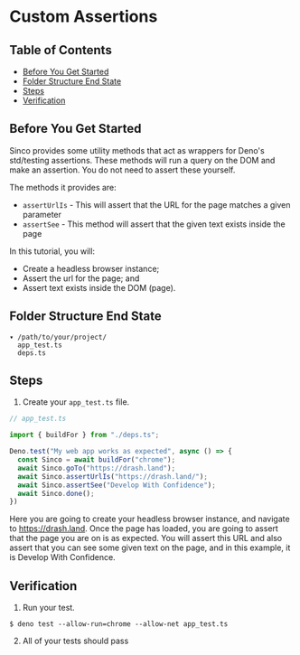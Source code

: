 # Custom Assertions

## Table of Contents

* [Before You Get Started](#before-you-get-started)
* [Folder Structure End State](#folder-structure-end-state)
* [Steps](#steps)
* [Verification](#verification)

## Before You Get Started

Sinco provides some utility methods that act as wrappers for Deno's std/testing assertions. These methods will run a query on the DOM and make an assertion. You do not need to assert these yourself.

The methods it provides are:

* `assertUrlIs` - This will assert that the URL for the page matches a given parameter
* `assertSee` - This method will assert that the given text exists inside the page

In this tutorial, you will:

* Create a headless browser instance;
* Assert the url for the page; and
* Assert text exists inside the DOM (page).

## Folder Structure End State

```text
▾ /path/to/your/project/
  app_test.ts
  deps.ts
```

## Steps

1. Create your `app_test.ts` file.

  ```typescript
  // app_test.ts

  import { buildFor } from "./deps.ts";

  Deno.test("My web app works as expected", async () => {
    const Sinco = await buildFor("chrome");
    await Sinco.goTo("https://drash.land");
    await Sinco.assertUrlIs("https://drash.land/");
    await Sinco.assertSee("Develop With Confidence");
    await Sinco.done();
  })
  ```

Here you are going to create your headless browser instance, and navigate to https://drash.land. Once the page has loaded, you are going to assert that the page you are on is as expected. You will assert this URL and also assert that you can see some given text on the page, and in this example, it is Develop With Confidence.

## Verification

1. Run your test.

  ```shell
  $ deno test --allow-run=chrome --allow-net app_test.ts
  ```

2. All of your tests should pass